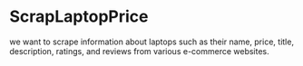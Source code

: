 # ScrapLaptopPrice
we want to scrape information about laptops such as their name, price, title, description, ratings, and reviews from various e-commerce websites.
